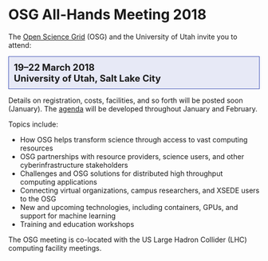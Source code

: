 # OSG All-Hands Meeting 2018

The [Open Science Grid](https://www.opensciencegrid.org) (OSG) and the University of Utah invite you to attend:

<div style="border: 1px solid rgb(63, 81, 181); background-color: rgb(231, 233, 246); padding: 1ex; font-size: 1.15rem; font-weight: bold;">
  19&ndash;22 March 2018
  <br>
  University of Utah, Salt Lake City
</div>

Details on registration, costs, facilities, and so forth will be posted soon (January).  The
[agenda](https://indico.fnal.gov/event/15344/) will be developed throughout January and February.

Topics include:

* How OSG helps transform science through access to vast computing resources
* OSG partnerships with resource providers, science users, and other cyberinfrastructure stakeholders
* Challenges and OSG solutions for distributed high throughput computing applications
* Connecting virtual organizations, campus researchers, and XSEDE users to the OSG
* New and upcoming technologies, including containers, GPUs, and support for machine learning
* Training and education workshops

The OSG meeting is co-located with the US Large Hadron Collider (LHC) computing facility meetings.
